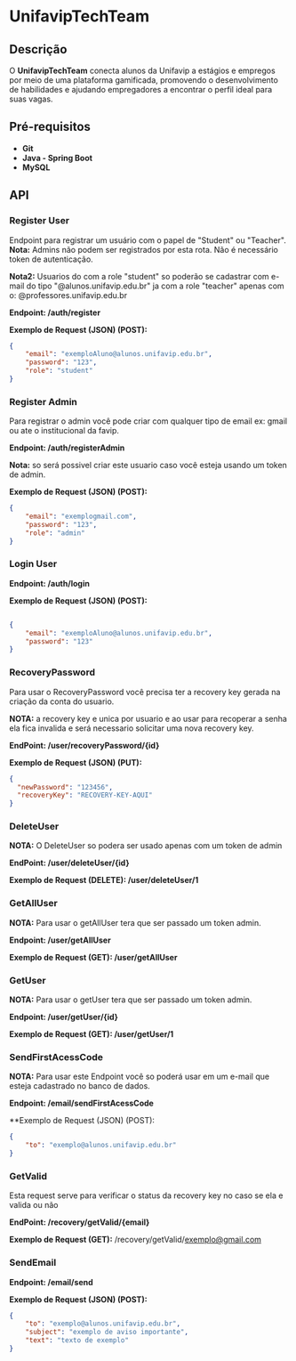 # UnifavipTechTeam  

## Descrição  

O **UnifavipTechTeam** conecta alunos da Unifavip a estágios e empregos por meio de uma plataforma gamificada, promovendo o desenvolvimento de habilidades e ajudando empregadores a encontrar o perfil ideal para suas vagas.  

## Pré-requisitos  

- **Git**  
- **Java - Spring Boot**  
- **MySQL**  

## API  

### Register User  

Endpoint para registrar um usuário com o papel de "Student" ou "Teacher".  
**Nota:** Admins não podem ser registrados por esta rota. Não é necessário token de autenticação.

**Nota2:** Usuarios do com a role "student" so poderão se cadastrar com e-mail do tipo "@alunos.unifavip.edu.br" ja com a role "teacher" apenas com o:
@professores.unifavip.edu.br

**Endpoint: /auth/register**  


**Exemplo de Request (JSON) (POST):**  
```json  
{  
    "email": "exemploAluno@alunos.unifavip.edu.br",  
    "password": "123",  
    "role": "student"  
}
```
### Register Admin

Para registrar o admin você pode criar com qualquer tipo de email ex: gmail ou ate o institucional da favip.

**Endpoint: /auth/registerAdmin**

**Nota:** so será possivel criar este usuario caso você esteja usando um token de admin.

**Exemplo de Request (JSON) (POST):**
```json
{
	"email": "exemplogmail.com",
	"password": "123",
	"role": "admin"
}
```

### Login User

**Endpoint: /auth/login**

**Exemplo de Request (JSON) (POST):**

```json

{
	"email": "exemploAluno@alunos.unifavip.edu.br",
	"password": "123"
}
```

### RecoveryPassword

Para usar o RecoveryPassword você precisa ter a recovery key gerada na criação da conta do usuario.

**NOTA:** a recovery key e unica por usuario e ao usar para recoperar a senha ela fica invalida e será necessario solicitar uma nova recovery key.

**EndPoint: /user/recoveryPassword/{id}**

**Exemplo de Request (JSON) (PUT):**

```json
{
  "newPassword": "123456",
  "recoveryKey": "RECOVERY-KEY-AQUI"
}
```

### DeleteUser

**NOTA:** O DeleteUser so podera ser usado apenas com um token de admin

**EndPoint: /user/deleteUser/{id}**

**Exemplo de Request (DELETE): /user/deleteUser/1** 

### GetAllUser

**NOTA:** Para usar o getAllUser tera que ser passado um token admin.

**Endpoint: /user/getAllUser**

**Exemplo de Request (GET): /user/getAllUser**

### GetUser

**NOTA:** Para usar o getUser tera que ser passado um token admin.

**Endpoint: /user/getUser/{id}**

**Exemplo de Request (GET): /user/getUser/1**

### SendFirstAcessCode

**NOTA:** Para usar este Endpoint você so poderá usar em um e-mail que esteja cadastrado no banco de dados.

**Endpoint: /email/sendFirstAcessCode**

**Exemplo de Request (JSON) (POST):

```json
{
	"to": "exemplo@alunos.unifavip.edu.br"
}
```

### GetValid

Esta request serve para verificar o status da recovery key no caso se ela e valida ou não

**EndPoint: /recovery/getValid/{email}**

**Exemplo de Request (GET):** /recovery/getValid/exemplo@gmail.com 

### SendEmail

**Endpoint: /email/send**

**Exemplo de Request (JSON) (POST):**

```json
{
	"to": "exemplo@alunos.unifavip.edu.br",
	"subject": "exemplo de aviso importante",
	"text": "texto de exemplo"
}
```



